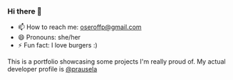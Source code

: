 ### Hi there 👋

- 📫 How to reach me: oseroffp@gmail.com
- 😄 Pronouns: she/her
- ⚡ Fun fact: I love burgers :)

This is a portfolio showcasing some projects I'm really proud of. My actual developer profile is [@prausela](https://github.com/prausela)

